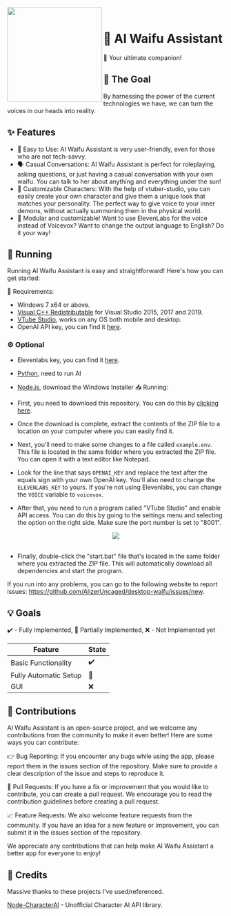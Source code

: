 <div>
  <img width="220" align="left" src="https://i.ibb.co/gvGbYB5/icon.png"/>
  <br>
  <h1>🌟 AI Waifu Assistant</h1>
  <p>
    💬 Your ultimate companion!
    <br>
  </p>
</div>

## 🤔 The Goal
By harnessing the power of the current technologies we have, we can turn the voices in our heads into reality.

## ✨ Features
- 💬 Easy to Use: AI Waifu Assistant is very user-friendly, even for those who are not tech-savvy.
- 🗣️ Casual Conversations: AI Waifu Assistant is perfect for roleplaying, asking questions, or just having a casual conversation with your own waifu. You can talk to her about anything and everything under the sun!
- 🎨 Customizable Characters: With the help of vtuber-studio, you can easily create your own character and give them a unique look that matches your personality. The perfect way to give voice to your inner demons, without actually summoning them in the physical world.
- 🧩 Modular and customizable! Want to use ElevenLabs for the voice instead of Voicevox? Want to change the output language to English? Do it your way!

## 🚀 Running
Running AI Waifu Assistant is easy and straightforward! Here's how you can get started:

📌 Requirements:

- Windows 7 x64 or above.
- [Visual C++ Redistributable](https://learn.microsoft.com/en-us/cpp/windows/latest-supported-vc-redist?view=msvc-170) for Visual Studio 2015, 2017 and 2019.
- [VTube Studio](https://denchisoft.com/), works on any OS both mobile and desktop.
- OpenAI API key, you can find it [here](https://platform.openai.com/account/api-keys).
### ⚙️ Optional
- Elevenlabs key, you can find it [here](https://beta.elevenlabs.io/subscription).
- [Python](https://www.python.org/downloads/), need to run AI
- [Node.js](https://nodejs.org/en/download), download the Windows Installer
📥 Running:

- First, you need to download this repository. You can do this by [clicking here](https://github.com/AlizerUncaged/desktop-waifu/archive/refs/heads/master.zip).
- Once the download is complete, extract the contents of the ZIP file to a location on your computer where you can easily find it.
- Next, you'll need to make some changes to a file called ``example.env``. This file is located in the same folder where you extracted the ZIP file. You can open it with a text editor like Notepad.
- Look for the line that says ``OPENAI_KEY`` and replace the text after the equals sign with your own OpenAI key. You'll also need to change the ``ELEVENLABS_KEY`` to yours. If you're not using Elevenlabs, you can change the ``VOICE`` variable to ``voicevox``.
- After that, you need to run a program called "VTube Studio" and enable API access. You can do this by going to the settings menu and selecting the option on the right side. Make sure the port number is set to "8001".

<div>
<center>
    <img align="center" src="https://i.ibb.co/b65QD9H/image.png"/>
</center>
<br/>
</div>

- Finally, double-click the "start.bat" file that's located in the same folder where you extracted the ZIP file. This will automatically download all dependencies and start the program.

If you run into any problems, you can go to the following website to report issues: https://github.com/AlizerUncaged/desktop-waifu/issues/new.

## 💡 Goals
✔️ - Fully Implemented, 🚧 Partially Implemented, ❌ - Not Implemented yet

| Feature               | State |
|-----------------------|-------|
| Basic Functionality   | ✔️     |
| Fully Automatic Setup | 🚧     |
| GUI                   | ❌     |

## 🤝 Contributions
AI Waifu Assistant is an open-source project, and we welcome any contributions from the community to make it even better! Here are some ways you can contribute:

👉 Bug Reporting: If you encounter any bugs while using the app, please report them in the issues section of the repository. Make sure to provide a clear description of the issue and steps to reproduce it.

🔨 Pull Requests: If you have a fix or improvement that you would like to contribute, you can create a pull request. We encourage you to read the contribution guidelines before creating a pull request.

📈 Feature Requests: We also welcome feature requests from the community. If you have an idea for a new feature or improvement, you can submit it in the issues section of the repository.

We appreciate any contributions that can help make AI Waifu Assistant a better app for everyone to enjoy!

## 🎁 Credits
Massive thanks to these projects I've used/referenced.

[Node-CharacterAI](https://github.com/realcoloride/node_characterai) - Unofficial Character AI API library.